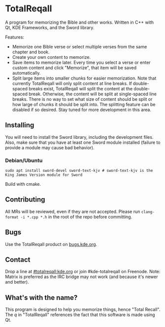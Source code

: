 # TotalReqall
A program for memorizing the Bible and other works. Written in C++ with Qt, KDE Frameworks, and the Sword library.

Features:
- Memorize one Bible verse or select multiple verses from the same chapter and book.
- Create your own content to memorize.
- Save items to memorize later.
 Every time you select a verse or enter custom content and click "Memorize", that item will be saved automatically.
- Split large items into smaller chunks for easier memorization.
 Note that currently TotalReqall will only split content at line breaks. If double-spaced breaks exist, TotalReqall will split the content at the double-spaced break. Otherwise, the content will be split at single-spaced line breaks. There is no way to set what size of content should be split or how large of chunks it should be split into. The splitting feature can be disabled if so desired. Stay tuned for more development in this area.

## Installing
You will need to install the Sword library, including the development files. Also, make sure that you have at least one Sword module installed (failure to provide a module may cause bad behavior).

### Debian/Ubuntu
`sudo apt install sword-devel sword-text-kjv # sword-text-kjv is the King James Version module for Sword`

Build with cmake.

## Contributing
All MRs will be reviewed, even if they are not accepted. Please run `clang-format -i *.cpp *.h` in the root of the repo before committing.

## Bugs
Use the TotalReqall product on [bugs.kde.org](https://bugs.kde.org).

## Contact
Drop a line at [#totalreqall:kde.org](https://matrix.to/#/#totalreqall:kde.org) or join #kde-totalreqall on Freenode. Note: Matrix is preferred as the IRC bridge may not work (and because it's newer and better).

## What's with the name?
This program is designed to help you memorize things, hence "Total Recall". The *q* in "TotalReqall" references the fact that this software is made using Qt.